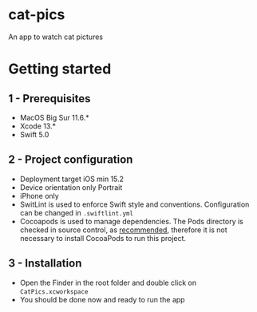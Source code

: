 # cat-pics
An app to watch cat pictures

# Getting started

## 1 - Prerequisites
- MacOS Big Sur 11.6.*
- Xcode 13.*
- Swift 5.0

## 2 - Project configuration
- Deployment target iOS min 15.2
- Device orientation only Portrait
- iPhone only
- SwitLint is used to enforce Swift style and conventions. Configuration can be changed in ```.swiftlint.yml```
- Cocoapods is used to manage dependencies. The Pods directory is checked in source control, as [recommended](https://guides.cocoapods.org/using/using-cocoapods.html), therefore it is not necessary to install CocoaPods to run this project.

## 3 - Installation
- Open the Finder in the root folder and double click on ```CatPics.xcworkspace```
- You should be done now and ready to run the app
